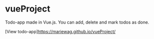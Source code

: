 # vueProject

Todo-app made in Vue.js. You can add, delete and mark todos as done. 

[View todo-app]https://mariewag.github.io/vueProject/
